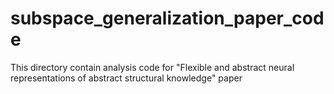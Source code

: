# subspace_generalization_paper_code
This directory contain analysis code for "Flexible and abstract neural representations of abstract structural knowledge" paper
